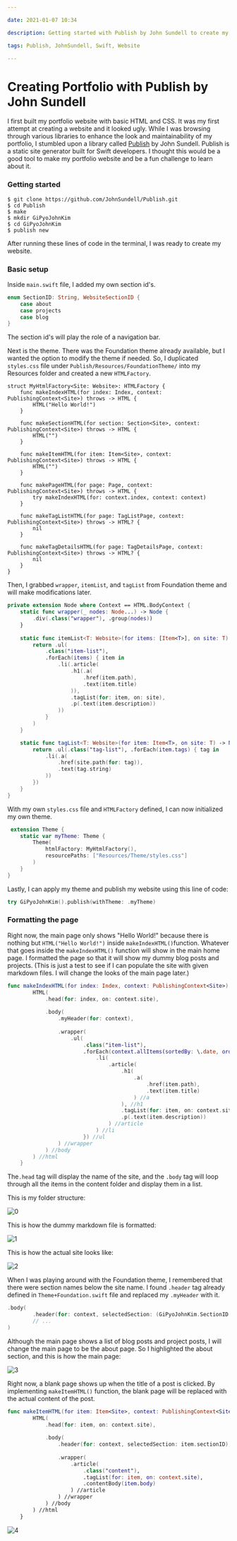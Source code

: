 ```yaml
---

date: 2021-01-07 10:34

description: Getting started with Publish by John Sundell to create my own portfolio website with Swift

tags: Publish, JohnSundell, Swift, Website

---
```


# Creating Portfolio with Publish by John Sundell

I first built my portfolio website with basic HTML and CSS. It was my first attempt at creating a website and it looked ugly. While I was browsing through various libraries to enhance the look and maintainability of my portfolio, I stumbled upon a library called [Publish](https://github.com/JohnSundell/Publish) by John Sundell. Publish is a static site generator built for Swift developers. I thought this would be a good tool to make my portfolio website and be a fun challenge to learn about it.

### Getting started

```
$ git clone https://github.com/JohnSundell/Publish.git
$ cd Publish
$ make
$ mkdir GiPyoJohnKim
$ cd GiPyoJohnKim
$ publish new
```

After running these lines of code in the terminal, I was ready to create my website.

### Basic setup

Inside `main.swift` file, I added my own section id's.

```swift
enum SectionID: String, WebsiteSectionID {
    case about
    case projects
    case blog
}
```



The section id's will play the role of a navigation bar.

Next is the theme. There was the Foundation theme already available, but I wanted the option to modify the theme if needed. So, I duplicated `styles.css` file under `Publish/Resources/FoundationTheme/` into my Resources folder and created a new `HTMLFactory`.

```
struct MyHtmlFactory<Site: Website>: HTMLFactory {
    func makeIndexHTML(for index: Index, context: PublishingContext<Site>) throws -> HTML {
        HTML("Hello World!")
    }
    
    func makeSectionHTML(for section: Section<Site>, context: PublishingContext<Site>) throws -> HTML {
        HTML("")
    }
    
    func makeItemHTML(for item: Item<Site>, context: PublishingContext<Site>) throws -> HTML {
        HTML("")
    }
    
    func makePageHTML(for page: Page, context: PublishingContext<Site>) throws -> HTML {
        try makeIndexHTML(for: context.index, context: context)
    }
    
    func makeTagListHTML(for page: TagListPage, context: PublishingContext<Site>) throws -> HTML? {
        nil
    }
    
    func makeTagDetailsHTML(for page: TagDetailsPage, context: PublishingContext<Site>) throws -> HTML? {
        nil
    }
}
```

Then, I grabbed `wrapper`, `itemList`, and `tagList` from Foundation theme and will make modifications later.

```swift
private extension Node where Context == HTML.BodyContext {
    static func wrapper(_ nodes: Node...) -> Node {
        .div(.class("wrapper"), .group(nodes))
    }
    
    static func itemList<T: Website>(for items: [Item<T>], on site: T) -> Node {
        return .ul(
            .class("item-list"),
            .forEach(items) { item in
                .li(.article(
                    .h1(.a(
                        .href(item.path),
                        .text(item.title)
                    )),
                    .tagList(for: item, on: site),
                    .p(.text(item.description))
                ))
            }
        )
    }

    static func tagList<T: Website>(for item: Item<T>, on site: T) -> Node {
        return .ul(.class("tag-list"), .forEach(item.tags) { tag in
            .li(.a(
                .href(site.path(for: tag)),
                .text(tag.string)
            ))
        })
    }
}
```

With my own `styles.css`  file and  `HTMLFactory` defined, I can now initialized my own theme.

```swift
 extension Theme {
    static var myTheme: Theme {
        Theme(
            htmlFactory: MyHtmlFactory(),
            resourcePaths: ["Resources/Theme/styles.css"]
        )
    }
}
```

Lastly, I can apply my theme and publish my website using this line of code:

```swift
try GiPyoJohnKim().publish(withTheme: .myTheme)
```

### Formatting the page

Right now, the main page only shows "Hello World!" because there is nothing but `HTML("Hello World!")` inside `makeIndexHTML()`function. Whatever that goes inside the `makeIndexHTML()` function will show in the main home page. I formatted the page so that it will show my dummy blog posts and projects. (This is just a test to see if I can populate the site with given markdown files. I will change the looks of the main page later.)

```swift
func makeIndexHTML(for index: Index, context: PublishingContext<Site>) throws -> HTML {
        HTML(
            .head(for: index, on: context.site),
            
            .body(
                .myHeader(for: context),
                
                .wrapper(
                    .ul(
                        .class("item-list"),
                        .forEach(context.allItems(sortedBy: \.date, order: .descending)) { item in
                            .li(
                                .article(
                                    .h1(
                                        .a(
                                            .href(item.path),
                                            .text(item.title)
                                        ) //a
                                    ), //h1
                                    .tagList(for: item, on: context.site),
                                    .p(.text(item.description))
                                ) //article
                            ) //li
                        }) //ul
                ) //wrapper
            ) //body
        ) //html
    }
```

The`.head` tag will display the name of the site, and the `.body` tag will loop through all the items in the content folder and display them in a list.

This is my folder structure:

<img src="/images/Portfolio/Untitled.png" alt="0" />

This is how the dummy markdown file is formatted:

<img src="/images/Portfolio/Untitled 1.png" alt="1" />

This is how the actual site looks like:

<img src="/images/Portfolio/Untitled 2.png" alt="2" />

When I was playing around with the Foundation theme, I remembered that there were section names below the site name. I found `.header` tag already defined in `Theme+Foundation.swift` file and replaced my `.myHeader` with it.

```swift
.body(
		.header(for: context, selectedSection: (GiPyoJohnKim.SectionID.about as! Site.SectionID)),
		// ...
)
```

Although the main page shows a list of blog posts and project posts, I will change the main page to be the about page. So I highlighted the about section, and this is how the main page:

<img src="/images/Portfolio/Untitled 3.png" alt="3" />

Right now, a blank page shows up when the title of a post is clicked. By implementing `makeItemHTML()` function, the blank page will be replaced with the actual content of the post.

```swift
func makeItemHTML(for item: Item<Site>, context: PublishingContext<Site>) throws -> HTML {
        HTML(
            .head(for: item, on: context.site),
            
            .body(
                .header(for: context, selectedSection: item.sectionID),
                
                .wrapper(
                    .article(
                        .class("content"),
                        .tagList(for: item, on: context.site),
                        .contentBody(item.body)
                    ) //article
                ) //wrapper
            ) //body
        ) //html
    }
```

<img src="/images/Portfolio/Untitled 4.png" alt="4" />
